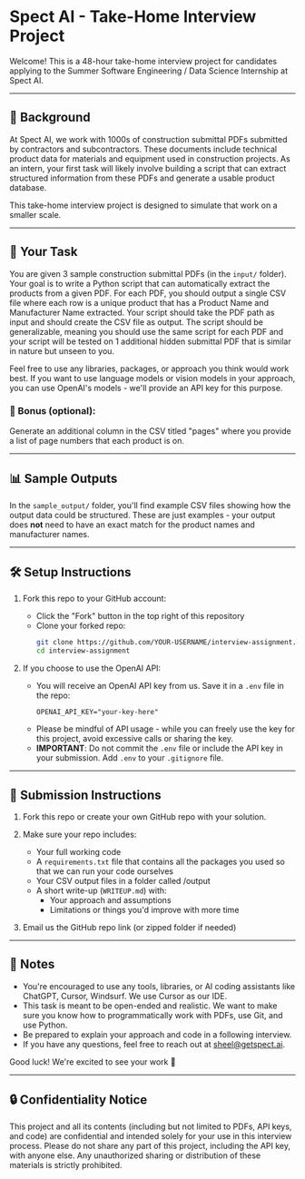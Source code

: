 # Spect AI - Take-Home Interview Project

Welcome! This is a 48-hour take-home interview project for candidates applying to the Summer Software Engineering / Data Science Internship at Spect AI.

---

## 🧠 Background

At Spect AI, we work with 1000s of construction submittal PDFs submitted by contractors and subcontractors. These documents include technical product data for materials and equipment used in construction projects. As an intern, your first task will likely involve building a script that can extract structured information from these PDFs and generate a usable product database. 

This take-home interview project is designed to simulate that work on a smaller scale.

---

## 📌 Your Task

You are given 3 sample construction submittal PDFs (in the `input/` folder). Your goal is to write a Python script that can automatically extract the products from a given PDF. For each PDF, you should output a single CSV file where each row is a unique product that has a Product Name and Manufacturer Name extracted. Your script should take the PDF path as input and should create the CSV file as output. The script should be generalizable, meaning you should use the same script for each PDF and your script will be tested on 1 additional hidden submittal PDF that is similar in nature but unseen to you.

Feel free to use any libraries, packages, or approach you think would work best. If you want to use language models or vision models in your approach, you can use OpenAI's models - we'll provide an API key for this purpose.

### 🔁 Bonus (optional):

Generate an additional column in the CSV titled "pages" where you provide a list of page numbers that each product is on.

---

## 📊 Sample Outputs

In the `sample_output/` folder, you'll find example CSV files showing how the output data could be structured. These are just examples - your output does **not** need to have an exact match for the product names and manufacturer names.

---

## 🛠️ Setup Instructions

1. Fork this repo to your GitHub account:
   - Click the "Fork" button in the top right of this repository
   - Clone your forked repo:
     ```bash
     git clone https://github.com/YOUR-USERNAME/interview-assignment.git
     cd interview-assignment
     ```

2. If you choose to use the OpenAI API:
   - You will receive an OpenAI API key from us. Save it in a `.env` file in the repo:
     ```
     OPENAI_API_KEY="your-key-here"
     ```
   - Please be mindful of API usage - while you can freely use the key for this project, avoid excessive calls or sharing the key.
   - **IMPORTANT**: Do not commit the `.env` file or include the API key in your submission. Add `.env` to your `.gitignore` file.

---

## 🚀 Submission Instructions

1. Fork this repo or create your own GitHub repo with your solution.

2. Make sure your repo includes:
   - Your full working code 
   - A `requirements.txt` file that contains all the packages you used so that we can run your code ourselves
   - Your CSV output files in a folder called /output
   - A short write-up (`WRITEUP.md`) with:
     - Your approach and assumptions
     - Limitations or things you'd improve with more time

3. Email us the GitHub repo link (or zipped folder if needed)

---

## 🧠 Notes

- You're encouraged to use any tools, libraries, or AI coding assistants like ChatGPT, Cursor, Windsurf. We use Cursor as our IDE.
- This task is meant to be open-ended and realistic. We want to make sure you know how to programmatically work with PDFs, use Git, and use Python.
- Be prepared to explain your approach and code in a following interview.
- If you have any questions, feel free to reach out at sheel@getspect.ai.

Good luck! We're excited to see your work 🚀

---

## 🔒 Confidentiality Notice

This project and all its contents (including but not limited to PDFs, API keys, and code) are confidential and intended solely for your use in this interview process. Please do not share any part of this project, including the API key, with anyone else. Any unauthorized sharing or distribution of these materials is strictly prohibited.
